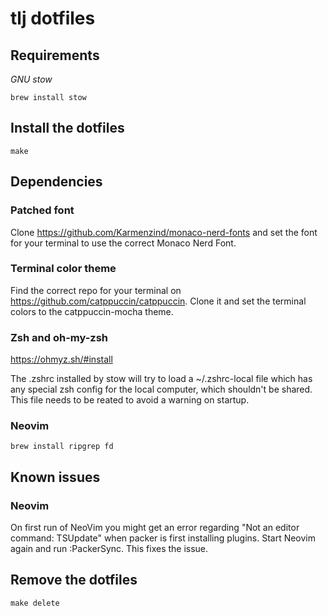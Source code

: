 # tlj dotfiles

## Requirements

*GNU stow*

```shell
brew install stow
```

## Install the dotfiles

```shell
make 
```

## Dependencies

### Patched font

Clone https://github.com/Karmenzind/monaco-nerd-fonts and set the font for your terminal to use the correct Monaco Nerd Font.

### Terminal color theme

Find the correct repo for your terminal on https://github.com/catppuccin/catppuccin. Clone it and set the terminal colors to the catppuccin-mocha theme.

### Zsh and oh-my-zsh

https://ohmyz.sh/#install

The .zshrc installed by stow will try to load a ~/.zshrc-local file which has any special zsh config for the local computer, which shouldn't be shared. This file needs to be reated to avoid a warning on startup.

### Neovim

```shell
brew install ripgrep fd
```

## Known issues

### Neovim

On first run of NeoVim you might get an error regarding "Not an editor command: TSUpdate" when packer is first installing plugins. Start Neovim again and run :PackerSync. This fixes the issue.

## Remove the dotfiles

```shell
make delete
```

